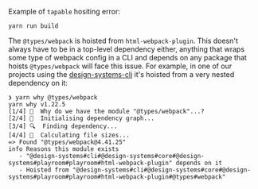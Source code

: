 Example of `tapable` hositing error:

```
yarn run build
```

The `@types/webpack` is hoisted from `html-webpack-plugin`. This doesn't always have to be in a top-level dependency either, anything that wraps some type of webpack config in a CLI and depends on any package that hoists `@types/webpack` will face this issue. For example, in one of our projects using the [design-systems-cli](https://github.com/intuit/design-systems-cli) it's hoisted from a very nested dependency on it:

```
❯ yarn why @types/webpack
yarn why v1.22.5
[1/4] 🤔  Why do we have the module "@types/webpack"...?
[2/4] 🚚  Initialising dependency graph...
[3/4] 🔍  Finding dependency...
[4/4] 🚡  Calculating file sizes...
=> Found "@types/webpack@4.41.25"
info Reasons this module exists
   - "@design-systems#cli#@design-systems#core#@design-systems#playroom#playroom#html-webpack-plugin" depends on it
   - Hoisted from "@design-systems#cli#@design-systems#core#@design-systems#playroom#playroom#html-webpack-plugin#@types#webpack"
```
